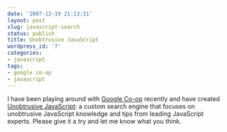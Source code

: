 ```yaml
---
date: '2007-12-19 21:13:31'
layout: post
slug: javascript-search
status: publish
title: Unobtrusive JavaScript
wordpress_id: '7'
categories:
- javascript
tags:
- google co-op
- javascript
---
```


I have been playing around with [Google Co-op](http://www.google.com/coop/) recently and have created [Unobtrusive JavaScript](http://www.strongasanox.co.uk/javascriptsearch/): a custom search engine that focuses on unobtrusive JavaScript knowledge and tips from leading JavaScript experts. Please give it a try and let me know what you think.
